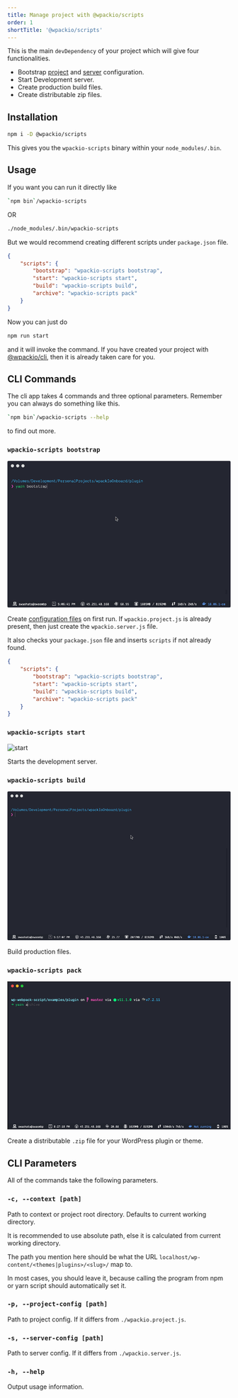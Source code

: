 ```yaml
---
title: Manage project with @wpackio/scripts
order: 1
shortTitle: '@wpackio/scripts'
---
```


This is the main `devDependency` of your project which will give four
functionalities.

-   Bootstrap [project](/configuration/project-configuration/) and
    [server](/configuration/server-configuration/) configuration.
-   Start Development server.
-   Create production build files.
-   Create distributable zip files.

## Installation

```bash
npm i -D @wpackio/scripts
```

This gives you the `wpackio-scripts` binary within your `node_modules/.bin`.

## Usage

If you want you can run it directly like

```bash
`npm bin`/wpackio-scripts
```

OR

```bash
./node_modules/.bin/wpackio-scripts
```

But we would recommend creating different scripts under `package.json` file.

```json
{
	"scripts": {
		"bootstrap": "wpackio-scripts bootstrap",
		"start": "wpackio-scripts start",
		"build": "wpackio-scripts build",
		"archive": "wpackio-scripts pack"
	}
}
```

Now you can just do

```bash
npm run start
```

and it will invoke the command. If you have created your project with
[@wpackio/cli](/commands/wpackio-cli/), then it is already taken care for
you.

## CLI Commands

The cli app takes 4 commands and three optional parameters. Remember you
can always do something like this.

```bash
`npm bin`/wpackio-scripts --help
```

to find out more.

### `wpackio-scripts bootstrap`

![bootstrap](../../frontpage/steps/02-bootstrap.gif)

Create [configuration files](/configuration/) on first run. If `wpackio.project.js`
is already present, then just create the `wpackio.server.js` file.

It also checks your `package.json` file and inserts `scripts` if not already
found.

```json
{
	"scripts": {
		"bootstrap": "wpackio-scripts bootstrap",
		"start": "wpackio-scripts start",
		"build": "wpackio-scripts build",
		"archive": "wpackio-scripts pack"
	}
}
```

### `wpackio-scripts start`

![start](../../frontpage/steps/05-start.gif)

Starts the development server.

### `wpackio-scripts build`

![build](../../frontpage/steps/06-build.gif)

Build production files.

### `wpackio-scripts pack`

![pack](../../frontpage/steps/07-archive.gif)

Create a distributable `.zip` file for your WordPress plugin or theme.

## CLI Parameters

All of the commands take the following parameters.

### `-c, --context [path]`

Path to context or project root directory. Defaults to current working directory.

It is recommended to use absolute path, else it is calculated from current working directory.

The path you mention here should be what the URL `localhost/wp-content/<themes|plugins>/<slug>/` map to.

In most cases, you should leave it, because calling the program from npm or yarn script should automatically set it.

### `-p, --project-config [path]`

Path to project config. If it differs from `./wpackio.project.js`.

### `-s, --server-config [path]`

Path to server config. If it differs from `./wpackio.server.js`.

### `-h, --help`

Output usage information.
